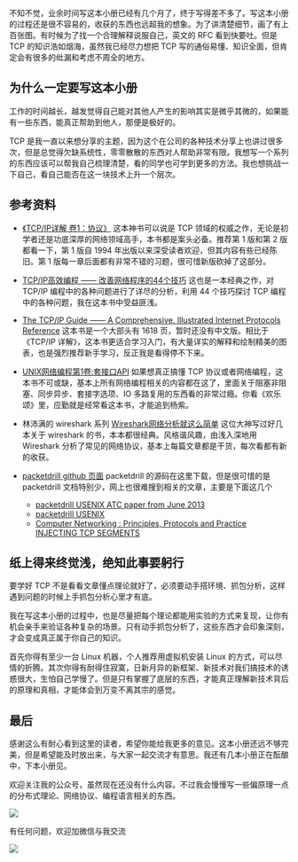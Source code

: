 不知不觉，业余时间写这本小册已经有几个月了，终于写得差不多了。写这本小册的过程还是很不容易的，收获的东西也远超我的想象。为了讲清楚细节，画了有上百张图。有时候为了找一个合理解释说服自己，英文的 RFC 看到快要吐。但是 TCP 的知识浩如烟海，虽然我已经尽力想把 TCP 写的通俗易懂、知识全面，但肯定会有很多的纰漏和考虑不周全的地方。

## 为什么一定要写这本小册

工作的时间越长，越发觉得自己能对其他人产生的影响其实是微乎其微的，如果能有一些东西，能真正帮助到他人，那便是极好的。

TCP 是我一直以来想分享的主题，因为这个在公司的各种技术分享上也讲过很多次，但是总觉得欠缺系统性，零零散散的东西对人帮助非常有限。我想写一个系列的东西应该可以帮我自己梳理清楚，看的同学也可学到更多的方法。我也想挑战一下自己，看自己能否在这一块技术上升一个层次。

## 参考资料

*   [《TCP/IP详解 卷1：协议》](https://book.douban.com/subject/26825411/) 这本神书可以说是 TCP 领域的权威之作，无论是初学者还是功底深厚的网络领域高手，本书都是案头必备。推荐第 1 版和第 2 版都看一下，第 1 版自 1994 年出版以来深受读者欢迎，但其内容有些已经陈旧。第 1 版每一章后面都有非常不错的习题，很可惜新版砍掉了这部分。
    
*   [TCP/IP高效编程 —— 改善网络程序的44个技巧](https://book.douban.com/subject/6058986/) 这也是一本经典之作，对 TCP/IP 编程中的各种问题进行了详尽的分析，利用 44 个技巧探讨 TCP 编程中的各种问题，我在这本书中受益匪浅。
    
*   [The TCP/IP Guide —— A Comprehensive, Illustrated Internet Protocols Reference](https://book.douban.com/subject/2129076/) 这本书是一个大部头有 1618 页，暂时还没有中文版。相比于《TCP/IP 详解》，这本书更适合学习入门，有大量详实的解释和绘制精美的图表，也是强烈推荐新手学习，反正我是看得停不下来。
    
*   [UNIX网络编程第1卷:套接口API](https://book.douban.com/subject/1500149/) 如果想真正搞懂 TCP 协议或者网络编程，这本书不可或缺，基本上所有网络编程相关的内容都在这了，里面关于阻塞非阻塞、同步异步、套接字选项、IO 多路复用的东西看的非常过瘾。你看《欢乐颂》里，应勤就是经常看这本书，才能追到杨紫。
    
*   林沛满的 wireshark 系列 [Wireshark网络分析就这么简单](https://book.douban.com/subject/26268767/) 这位大神写过好几本关于 wireshark 的书，本本都很经典。风格谐风趣，由浅入深地用 Wireshark 分析了常见的网络协议，基本上每篇文章都是干货，每次看都有新的收获。
    
*   [packetdrill github 页面](https://github.com/google/packetdrill) packetdrill 的源码在这里下载，但是很可惜的是 packetdrill 文档特别少，网上也很难搜到相关的文章，主要是下面这几个
    
    *   [packetdrill USENIX ATC paper from June 2013](http://research.google.com/pubs/pub41316.html)
    *   [packetdrill USENIX](http://research.google.com/pubs/pub41848.html)
    *   [Computer Networking : Principles, Protocols and Practice INJECTING TCP SEGMENTS](http://cnp3book.info.ucl.ac.be/2nd/html/exercises/packetdrill.html)

## 纸上得来终觉浅，绝知此事要躬行

要学好 TCP 不是看看文章懂点理论就好了，必须要动手搭环境、抓包分析，这样遇到问题的时候上手抓包分析心里才有底。

我在写这本小册的过程中，也是尽量把每个理论都能用实验的方式来复现，让你有机会亲手来验证各种复杂的场景。只有动手抓包分析了，这些东西才会印象深刻，才会变成真正属于你自己的知识。

首先你得有至少一台 Linux 机器，个人推荐用虚拟机安装 Linux 的方式，可以尽情的折腾。其次你得有耐得住寂寞，日新月异的新框架、新技术对我们搞技术的诱惑很大，生怕自己学慢了。但是只有掌握了底层的东西，才能真正理解新技术背后的原理和真相，才能体会到万变不离其宗的感觉。

## 最后

感谢这么有耐心看到这里的读者，希望你能给我更多的意见。这本小册还远不够完美，但是希望能及时放出来，与大家一起交流才有意思。我还有几本小册正在酝酿中，下本小册见。

欢迎关注我的公众号，虽然现在还没有什么内容。不过我会慢慢写一些偏原理一点的分布式理论、网络协议、编程语言相关的东西。

![](https://user-gold-cdn.xitu.io/2019/6/12/16b4ac3ae7442c81?w=748&h=776&f=jpeg&s=97000)

有任何问题，欢迎加微信与我交流

![](https://user-gold-cdn.xitu.io/2019/6/12/16b4ac3ae735695b?w=752&h=974&f=jpeg&s=119872)